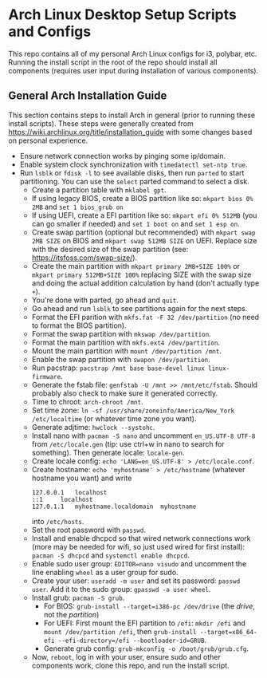 # Arch Linux Desktop Setup Scripts and Configs
This repo contains all of my personal Arch Linux configs for i3, polybar, etc. Running the install script in the root of the repo should install all components (requires user input during installation of various components).
## General Arch Installation Guide
This section contains steps to install Arch in general (prior to running these install scripts). These steps were generally created from https://wiki.archlinux.org/title/installation_guide with some changes based on personal experience.

- Ensure network connection works by pinging some ip/domain.
- Enable system clock synchronization with `timedatectl set-ntp true`.
- Run `lsblk` or `fdisk -l` to see available disks, then run `parted` to start partitioning. You can use the `select` parted command to select a disk.
    - Create a partition table with `mklabel gpt`.
    - If using legacy BIOS, create a BIOS partition like so: `mkpart bios 0% 2MB` and `set 1 bios_grub on`
    - If using UEFI, create a EFI partition like so: `mkpart efi 0% 512MB` (you can go smaller if needed) and `set 1 boot on` and `set 1 esp on`.
    - Create swap partition (optional but recommended) with `mkpart swap 2MB SIZE` on BIOS and `mkpart swap 512MB SIZE` on UEFI. Replace size with the desired size of the swap partition (see: https://itsfoss.com/swap-size/).
    - Create the main partition with `mkpart primary 2MB+SIZE 100%` or `mkpart primary 512MB+SIZE 100%` replacing SIZE with the swap size and doing the actual addition calculation by hand (don't actually type `+`).
    - You're done with parted, go ahead and `quit`.
    - Go ahead and run `lsblk` to see partitions again for the next steps.
    - Format the EFI parition with `mkfs.fat -F 32 /dev/partition` (no need to format the BIOS partition).
    - Format the swap partition with `mkswap /dev/partition`.
    - Format the main partition with `mkfs.ext4 /dev/partition`.
    - Mount the main partition with `mount /dev/partition /mnt`.
    - Enable the swap partition with `swapon /dev/partition`.
    - Run pacstrap: `pacstrap /mnt base base-devel linux linux-firmware`.
    - Generate the fstab file: `genfstab -U /mnt >> /mnt/etc/fstab`. Should probably also check to make sure it generated correctly.
    - Time to chroot: `arch-chroot /mnt`.
    - Set time zone: `ln -sf /usr/share/zoneinfo/America/New_York /etc/localtime` (or whatever time zone you want).
    - Generate adjtime: `hwclock --systohc`.
    - Install nano with `pacman -S nano` and uncomment `en_US.UTF-8 UTF-8` from `/etc/locale.gen` (tip: use ctrl+w in nano to search for something). Then generate locale: `locale-gen`.
    - Create locale config: `echo 'LANG=en_US.UTF-8' > /etc/locale.conf`.
    - Create hostname: `echo 'myhostname' > /etc/hostname` (whatever hostname you want) and write
        ```
        127.0.0.1	localhost
        ::1		localhost
        127.0.1.1	myhostname.localdomain	myhostname
        ```
      into `/etc/hosts`.
    - Set the root password with `passwd`.
    - Install and enable dhcpcd so that wired network connections work (more may be needed for wifi, so just used wired for first install): `pacman -S dhcpcd` and `systemctl enable dhcpcd`.
    - Enable sudo user group: `EDITOR=nano visudo` and uncomment the line enabling `wheel` as a user group for sudo.
    - Create your user: `useradd -m user` and set its password: `passwd user`. Add it to the sudo group: `gpasswd -a user wheel`.
    - Install grub: `pacman -S grub`.
        - For BIOS: `grub-install --target=i386-pc /dev/drive` (the *drive*, not the *partition*)
        - For UEFI: First mount the EFI partition to `/efi`: `mkdir /efi` and `mount /dev/partition /efi`, then `grub-install --target=x86_64-efi --efi-directory=/efi --bootloader-id=GRUB`.
        - Generate grub config: `grub-mkconfig -o /boot/grub/grub.cfg`.
    - Now, `reboot`, log in with your user, ensure sudo and other components work, clone this repo, and run the install script.